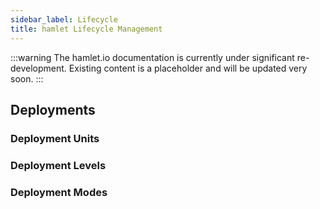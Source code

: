 ```yaml
---
sidebar_label: Lifecycle
title: hamlet Lifecycle Management
---
```

:::warning
The hamlet.io documentation is currently under significant re-development. Existing content is a placeholder and will be updated very soon.
:::

## Deployments

### Deployment Units

### Deployment Levels

### Deployment Modes
